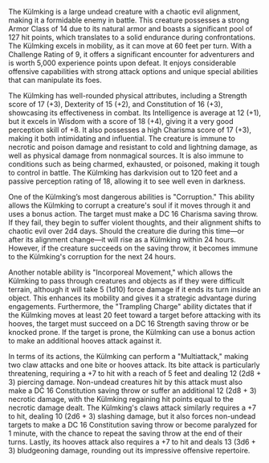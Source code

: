 The Külmking is a large undead creature with a chaotic evil alignment, making it a formidable enemy in battle. This creature possesses a strong Armor Class of 14 due to its natural armor and boasts a significant pool of 127 hit points, which translates to a solid endurance during confrontations. The Külmking excels in mobility, as it can move at 60 feet per turn. With a Challenge Rating of 9, it offers a significant encounter for adventurers and is worth 5,000 experience points upon defeat. It enjoys considerable offensive capabilities with strong attack options and unique special abilities that can manipulate its foes.

The Külmking has well-rounded physical attributes, including a Strength score of 17 (+3), Dexterity of 15 (+2), and Constitution of 16 (+3), showcasing its effectiveness in combat. Its Intelligence is average at 12 (+1), but it excels in Wisdom with a score of 18 (+4), giving it a very good perception skill of +8. It also possesses a high Charisma score of 17 (+3), making it both intimidating and influential. The creature is immune to necrotic and poison damage and resistant to cold and lightning damage, as well as physical damage from nonmagical sources. It is also immune to conditions such as being charmed, exhausted, or poisoned, making it tough to control in battle. The Külmking has darkvision out to 120 feet and a passive perception rating of 18, allowing it to see well even in darkness.

One of the Külmking’s most dangerous abilities is "Corruption." This ability allows the Külmking to corrupt a creature's soul if it moves through it and uses a bonus action. The target must make a DC 16 Charisma saving throw. If they fail, they begin to suffer violent thoughts, and their alignment shifts to chaotic evil over 2d4 days. Should the creature die during this time—or after its alignment change—it will rise as a Külmking within 24 hours. However, if the creature succeeds on the saving throw, it becomes immune to the Külmking's corruption for the next 24 hours. 

Another notable ability is "Incorporeal Movement," which allows the Külmking to pass through creatures and objects as if they were difficult terrain, although it will take 5 (1d10) force damage if it ends its turn inside an object. This enhances its mobility and gives it a strategic advantage during engagements. Furthermore, the "Trampling Charge" ability dictates that if the Külmking moves at least 20 feet toward a target before attacking with its hooves, the target must succeed on a DC 16 Strength saving throw or be knocked prone. If the target is prone, the Külmking can use a bonus action to make an additional hooves attack against it.

In terms of its actions, the Külmking can perform a "Multiattack," making two claw attacks and one bite or hooves attack. Its bite attack is particularly threatening, requiring a +7 to hit with a reach of 5 feet and dealing 12 (2d8 + 3) piercing damage. Non-undead creatures hit by this attack must also make a DC 16 Constitution saving throw or suffer an additional 12 (2d8 + 3) necrotic damage, with the Külmking regaining hit points equal to the necrotic damage dealt. The Külmking's claws attack similarly requires a +7 to hit, dealing 10 (2d6 + 3) slashing damage, but it also forces non-undead targets to make a DC 16 Constitution saving throw or become paralyzed for 1 minute, with the chance to repeat the saving throw at the end of their turns. Lastly, its hooves attack also requires a +7 to hit and deals 13 (3d6 + 3) bludgeoning damage, rounding out its impressive offensive repertoire.